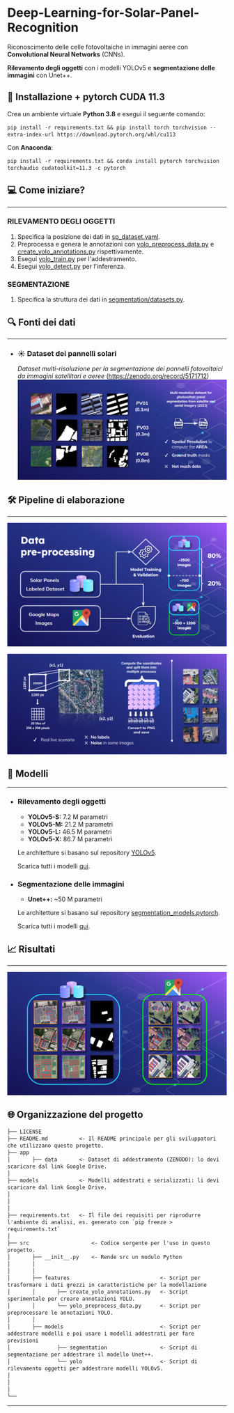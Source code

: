 # Deep-Learning-for-Solar-Panel-Recognition

Riconoscimento delle celle fotovoltaiche in immagini aeree con **Convolutional Neural Networks** (CNNs).

**Rilevamento degli oggetti** con i modelli YOLOv5 e **segmentazione delle immagini** con Unet++.

## 💽 Installazione + pytorch CUDA 11.3
Crea un ambiente virtuale **Python 3.8** e esegui il seguente comando:
```
pip install -r requirements.txt && pip install torch torchvision --extra-index-url https://download.pytorch.org/whl/cu113
```
Con **Anaconda**:
```
pip install -r requirements.txt && conda install pytorch torchvision torchaudio cudatoolkit=11.3 -c pytorch
```

## 💻 Come iniziare?

------------
### RILEVAMENTO DEGLI OGGETTI
1. Specifica la posizione dei dati in [sp_dataset.yaml](src/models/yolo/sp_dataset.yaml).
2. Preprocessa e genera le annotazioni con [yolo_preprocess_data.py](src/features/yolo_preprocess_data.py) e [create_yolo_annotations.py](src/features/create_yolo_annotations.py) rispettivamente.
3. Esegui [yolo_train.py](src/models/yolo_train.py) per l'addestramento.
4. Esegui [yolo_detect.py](src/models/yolo_detect.py) per l'inferenza.

### SEGMENTAZIONE
1. Specifica la struttura dei dati in [segmentation/datasets.py](src/models/segmentation/datasets.py).

## 🔍 Fonti dei dati

-----------
* ### ☀ Dataset dei pannelli solari
    _Dataset multi-risoluzione per la segmentazione dei pannelli fotovoltaici da immagini satellitari e aeree_ (https://zenodo.org/record/5171712)
  ![](reports/figures/sp_dataset.png)

## 🛠 Pipeline di elaborazione

------------
![pipeline](reports/figures/data_pipeline.png)

![pipeline](reports/figures/gmaps.png)

## 🧪 Modelli

-----------
* ### Rilevamento degli oggetti
  * **YOLOv5-S:** 7.2 M parametri
  * **YOLOv5-M:** 21.2 M parametri
  * **YOLOv5-L:** 46.5 M parametri
  * **YOLOv5-X:** 86.7 M parametri

  Le architetture si basano sul repository [YOLOv5](https://github.com/ultralytics/yolov5).
  
  Scarica tutti i modelli [qui](https://drive.google.com/drive/folders/1gBkeFI5_Y2Ny8kI7xv3XEfl9KlPYCGQf?usp=sharing).

* ### Segmentazione delle immagini
  * **Unet++:** ~50 M parametri

  Le architetture si basano sul repository [segmentation_models.pytorch](https://github.com/qubvel/segmentation_models.pytorch).
  
  Scarica tutti i modelli [qui](https://drive.google.com/drive/folders/1gBkeFI5_Y2Ny8kI7xv3XEfl9KlPYCGQf?usp=sharing).

## 📈 Risultati

---------------
![Rilevamento degli oggetti vs Segmentazione delle immagini](reports/figures/sp_results.png)


🌐 Organizzazione del progetto
------------

    ├── LICENSE
    ├── README.md          <- Il README principale per gli sviluppatori che utilizzano questo progetto.
    ├── app
    │       ├── data       <- Dataset di addestramento (ZENODO): lo devi scaricare dal link Google Drive.
    │
    ├── models             <- Modelli addestrati e serializzati: li devi scaricare dal link Google Drive.
    │
    │
    │
    ├── requirements.txt   <- Il file dei requisiti per riprodurre l'ambiente di analisi, es. generato con `pip freeze > requirements.txt`
    │
    ├── src                    <- Codice sorgente per l'uso in questo progetto.
    │       ├── __init__.py    <- Rende src un modulo Python
    │       │
    │       │
    │       ├── features                             <- Script per trasformare i dati grezzi in caratteristiche per la modellazione
    │       │       ├── create_yolo_annotations.py   <- Script sperimentale per creare annotazioni YOLO.
    │       │       └── yolo_preprocess_data.py      <- Script per preprocessare le annotazioni YOLO.
    │       │
    │       ├── models                               <- Script per addestrare modelli e poi usare i modelli addestrati per fare previsioni
    │               ├── segmentation                 <- Script di segmentazione per addestrare il modello Unet++.
    │               └── yolo                         <- Script di rilevamento oggetti per addestrare modelli YOLOv5.
    │      
    │       
    │
    └── 
--------